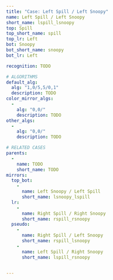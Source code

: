 ```yaml
---
title: "Case: Left Spill / Left Snoopy"
name: Left Spill / Left Snoopy
short_name: lspill_lsnoopy
top: Spill
top_short_name: spill
top_lr: Left
bot: Snoopy
bot_short_name: snoopy
bot_lr: Left

recognition: TODO

# ALGORITHMS
default_alg:
  alg: "1,0/5,5/0,1"
  description: TODO
color_mirror_algs:
  -
    alg: "0,0/"
    description: TODO
other_algs:
  -
    alg: "0,0/"
    description: TODO

# RELATED CASES
parents:
  -
    name: TODO
    short_name: TODO
mirrors:
  top_bot:
    -
      name: Left Snoopy / Left Spill
      short_name: lsnoopy_lspill
  lr:
    -
      name: Right Spill / Right Snoopy
      short_name: rspill_rsnoopy
  pseudo:
    -
      name: Right Spill / Left Snoopy
      short_name: rspill_lsnoopy
    -
      name: Left Spill / Right Snoopy
      short_name: lspill_rsnoopy


---
```


